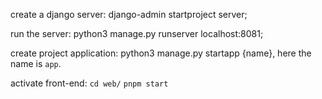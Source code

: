 create a django server: django-admin startproject server;

run the server: python3 manage.py runserver localhost:8081;

create project application: python3 manage.py startapp {name}, here the name is `app`.

activate front-end:
`cd web/`
`pnpm start`
